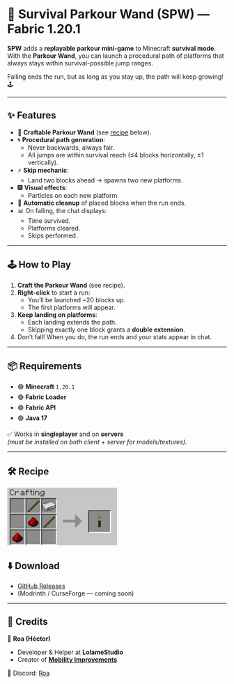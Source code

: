 # 🌌 Survival Parkour Wand (SPW) — Fabric 1.20.1

**SPW** adds a **replayable parkour mini-game** to Minecraft **survival mode**.  
With the **Parkour Wand**, you can launch a procedural path of platforms that always stays within survival-possible jump ranges.  

Falling ends the run, but as long as you stay up, the path will keep growing! 🕹️

---

## ✨ Features

- 🔮 **Craftable Parkour Wand** (see [recipe](https://github.com/roawwx/Survival-Parkour-Wand?tab=readme-ov-file#%EF%B8%8F-recipe) below).
- 🌀 **Procedural path generation**:
  - Never backwards, always fair.
  - All jumps are within survival reach (≤4 blocks horizontally, ±1 vertically).
- ⚡ **Skip mechanic**:
  - Land two blocks ahead → spawns two new platforms.
- 🎆 **Visual effects**:
  - Particles on each new platform.
- 🧹 **Automatic cleanup** of placed blocks when the run ends.
- 📊 On falling, the chat displays:
  - Time survived.
  - Platforms cleared.
  - Skips performed.

---

## 🕹️ How to Play

1. **Craft the Parkour Wand** (see recipe).  
2. **Right-click** to start a run:  
   - You’ll be launched ~20 blocks up.  
   - The first platforms will appear.  
3. **Keep landing on platforms**:  
   - Each landing extends the path.  
   - Skipping exactly one block grants a **double extension**.  
4. Don’t fall! When you do, the run ends and your stats appear in chat.

---

## 📦 Requirements

- 🟢 **Minecraft** `1.20.1`  
- 🟢 **Fabric Loader**  
- 🟢 **Fabric API**  
- 🟢 **Java 17**  

✅ Works in **singleplayer** and on **servers**  
*(must be installed on both client + server for models/textures).*

---

## 🛠️ Recipe

![Parkour Wand Recipe](images/2025-08-28_08.39.15.PNG)


## ⬇️ Download

- [GitHub Releases](https://github.com/roawwx/Survival-Parkour-Wand/releases/tag/releases)  
- (Modrinth / CurseForge — coming soon)

---

## 📌 Credits

👤 **Roa (Héctor)**  
- Developer & Helper at **LolameStudio**  
- Creator of [**Mobility Improvements**](https://github.com/roawwx/Mobility-Improvements/)

💬 Discord: [Roa](https://discord.com/users/495946393223954432)
